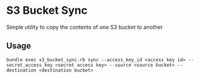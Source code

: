 # S3 Bucket Sync
Simple utility to copy the contents of one S3 bucket to another

## Usage
    bundle exec s3_bucket_sync.rb sync --access_key_id <access key id> --secret_access_key <secret access key> --source <source bucket> --destination <destination bucket>